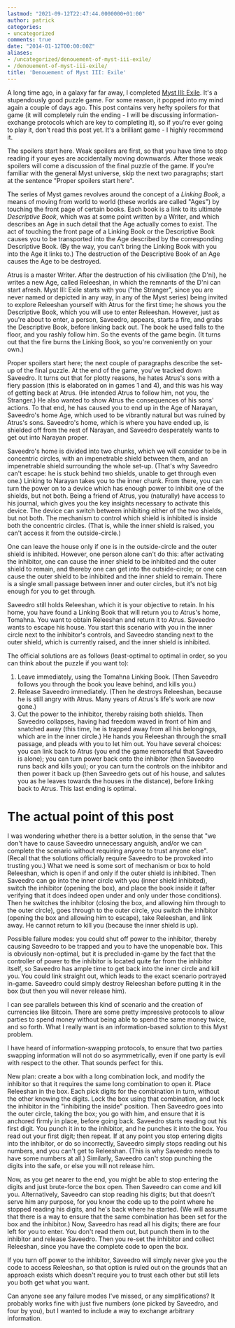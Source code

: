 ```yaml
---
lastmod: "2021-09-12T22:47:44.0000000+01:00"
author: patrick
categories:
- uncategorized
comments: true
date: "2014-01-12T00:00:00Z"
aliases:
- /uncategorized/denouement-of-myst-iii-exile/
- /denouement-of-myst-iii-exile/
title: 'Denouement of Myst III: Exile'
---
```

A long time ago, in a galaxy far far away, I completed [Myst III: Exile][1]. It's a stupendously good puzzle game. For some reason, it popped into my mind again a couple of days ago. This post contains very hefty spoilers for that game (it will completely ruin the ending - I will be discussing information-exchange protocols which are key to completing it), so if you're ever going to play it, don't read this post yet. It's a brilliant game - I highly recommend it.

The spoilers start here. Weak spoilers are first, so that you have time to stop reading if your eyes are accidentally moving downwards. After those weak spoilers will come a discussion of the final puzzle of the game. If you're familiar with the general Myst universe, skip the next two paragraphs; start at the sentence "Proper spoilers start here".

The series of Myst games revolves around the concept of a *Linking Book*, a means of moving from world to world (these worlds are called "Ages") by touching the front page of certain books. Each book is a link to its ultimate *Descriptive Book*, which was at some point written by a Writer, and which describes an Age in such detail that the Age actually comes to exist. The act of touching the front page of a Linking Book or the Descriptive Book causes you to be transported into the Age described by the corresponding Descriptive Book. (By the way, you can't bring the Linking Book with you into the Age it links to.) The destruction of the Descriptive Book of an Age causes the Age to be destroyed.

Atrus is a master Writer. After the destruction of his civilisation (the D'ni), he writes a new Age, called Releeshan, in which the remnants of the D'ni can start afresh. Myst III: Exile starts with you ("the Stranger", since you are never named or depicted in any way, in any of the Myst series) being invited to explore Releeshan yourself with Atrus for the first time; he shows you the Descriptive Book, which you will use to enter Releeshan. However, just as you're about to enter, a person, Saveedro, appears, starts a fire, and grabs the Descriptive Book, before linking back out. The book he used falls to the floor, and you rashly follow him. So the events of the game begin. (It turns out that the fire burns the Linking Book, so you're conveniently on your own.)

Proper spoilers start here; the next couple of paragraphs describe the set-up of the final puzzle. At the end of the game, you've tracked down Saveedro. It turns out that for plotty reasons, he hates Atrus's sons with a fiery passion (this is elaborated on in games 1 and 4), and this was his way of getting back at Atrus. (He intended Atrus to follow him, not you, the Stranger.) He also wanted to show Atrus the consequences of his sons' actions. To that end, he has caused you to end up in the Age of Narayan, Saveedro's home Age, which used to be vibrantly natural but was ruined by Atrus's sons. Saveedro's home, which is where you have ended up, is shielded off from the rest of Narayan, and Saveedro desperately wants to get out into Narayan proper.

Saveedro's home is divided into two chunks, which we will consider to be in concentric circles, with an impenetrable shield between them, and an impenetrable shield surrounding the whole set-up. (That's why Saveedro can't escape: he is stuck behind two shields, unable to get through even one.) Linking to Narayan takes you to the inner chunk. From there, you can turn the power on to a device which has enough power to inhibit one of the shields, but not both. Being a friend of Atrus, you (naturally) have access to his journal, which gives you the key insights necessary to activate this device. The device can switch between inhibiting either of the two shields, but not both. The mechanism to control which shield is inhibited is inside both the concentric circles. (That is, while the inner shield is raised, you can't access it from the outside-circle.)

One can leave the house only if one is in the outside-circle and the outer shield is inhibited. However, one person alone can't do this: after activating the inhibitor, one can cause the inner shield to be inhibited and the outer shield to remain, and thereby one can get into the outside-circle; or one can cause the outer shield to be inhibited and the inner shield to remain. There is a single small passage between inner and outer circles, but it's not big enough for you to get through.

Saveedro still holds Releeshan, which it is your objective to retain. In his home, you have found a Linking Book that will return you to Atrus's home, Tomahna. You want to obtain Releeshan and return it to Atrus. Saveedro wants to escape his house. You start this scenario with you in the inner circle next to the inhibitor's controls, and Saveedro standing next to the outer shield, which is currently raised, and the inner shield is inhibited.

The official solutions are as follows (least-optimal to optimal in order, so you can think about the puzzle if you want to):

1.  Leave immediately, using the Tomahna Linking Book. (Then Saveedro follows you through the book you leave behind, and kills you.)
2.  Release Saveedro immediately. (Then he destroys Releeshan, because he is still angry with Atrus. Many years of Atrus's life's work are now gone.)
3.  Cut the power to the inhibitor, thereby raising both shields. Then Saveedro collapses, having had freedom waved in front of him and snatched away (this time, he is trapped away from all his belongings, which are in the inner circle.) He hands you Releeshan through the small passage, and pleads with you to let him out. You have several choices: you can link back to Atrus (you end the game remorseful that Saveedro is alone); you can turn power back onto the inhibitor (then Saveedro runs back and kills you); or you can turn the controls on the inhibitor and then power it back up (then Saveedro gets out of his house, and salutes you as he leaves towards the houses in the distance), before linking back to Atrus. This last ending is optimal.

# The actual point of this post

I was wondering whether there is a better solution, in the sense that "we don't have to cause Saveedro unnecessary anguish, and/or we can complete the scenario without requiring anyone to trust anyone else". (Recall that the solutions officially require Saveedro to be provoked into trusting you.) What we need is some sort of mechanism or box to hold Releeshan, which is open if and only if the outer shield is inhibited. Then Saveedro can go into the inner circle with you (inner shield inhibited), switch the inhibitor (opening the box), and place the book inside it (after verifying that it does indeed open under and only under those conditions). Then he switches the inhibitor (closing the box, and allowing him through to the outer circle), goes through to the outer circle, you switch the inhibitor (opening the box and allowing him to escape), take Releeshan, and link away. He cannot return to kill you (because the inner shield is up).

Possible failure modes: you could shut off power to the inhibitor, thereby causing Saveedro to be trapped and you to have the unopenable box. This is obviously non-optimal, but it is precluded in-game by the fact that the controller of power to the inhibitor is located quite far from the inhibitor itself, so Saveedro has ample time to get back into the inner circle and kill you. You could link straight out, which leads to the exact scenario portrayed in-game. Saveedro could simply destroy Releeshan before putting it in the box (but then you will never release him).

I can see parallels between this kind of scenario and the creation of currencies like Bitcoin. There are some pretty impressive protocols to allow parties to spend money without being able to spend the same money twice, and so forth. What I really want is an information-based solution to this Myst problem.

I have heard of information-swapping protocols, to ensure that two parties swapping information will not do so asymmetrically, even if one party is evil with respect to the other. That sounds perfect for this.

New plan: create a box with a long combination lock, and modify the inhibitor so that it requires the same long combination to open it. Place Releeshan in the box. Each pick digits for the combination in turn, without the other knowing the digits. Lock the box using that combination, and lock the inhibitor in the "inhibiting the inside" position. Then Saveedro goes into the outer circle, taking the box; you go with him, and ensure that it is anchored firmly in place, before going back. Saveedro starts reading out his first digit. You punch it in to the inhibitor, and he punches it into the box. You read out your first digit; then repeat. If at any point you stop entering digits into the inhibitor, or do so incorrectly, Saveedro simply stops reading out his numbers, and you can't get to Releeshan. (This is why Saveedro needs to have some numbers at all.) Similarly, Saveedro can't stop punching the digits into the safe, or else you will not release him.

Now, as you get nearer to the end, you might be able to stop entering the digits and just brute-force the box open. Then Saveedro can come and kill you. Alternatively, Saveedro can stop reading his digits; but that doesn't serve him any purpose, for you know the code up to the point where he stopped reading his digits, and he's back where he started. (We will assume that there is a way to ensure that the same combination has been set for the box and the inhibitor.) Now, Saveedro has read all his digits; there are four left for you to enter. You don't read them out, but punch them in to the inhibitor and release Saveedro. Then you re-set the inhibitor and collect Releeshan, since you have the complete code to open the box.

If you turn off power to the inhibitor, Saveedro will simply never give you the code to access Releeshan, so that option is ruled out on the grounds that an approach exists which doesn't require you to trust each other but still lets you both get what you want.

Can anyone see any failure modes I've missed, or any simplifications? It probably works fine with just five numbers (one picked by Saveedro, and four by you), but I wanted to include a way to exchange arbitrary information.

 [1]: https://en.wikipedia.org/wiki/Myst_III:_Exile "Myst III: Exile Wikipedia page"
